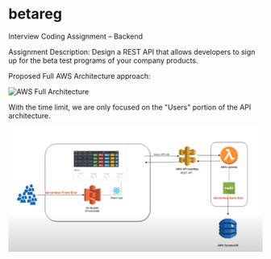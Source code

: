 # betareg

Interview Coding Assignment – Backend

Assignment Description: Design a REST API that allows developers to sign up for the beta test programs of your 
company products.

Proposed Full AWS Architecture approach:

![AWS Full Architecture](https://d2908q01vomqb2.cloudfront.net/ca3512f4dfa95a03169c5a670a4c91a19b3077b4/2019/10/11/main_architecture_diagram.png)

With the time limit, we are only focused on the "Users" portion of the API architecture.

![Implemented Architecture](https://github.com/tkuehnl/betareg/blob/main/images/reactarch.PNG?raw=true)